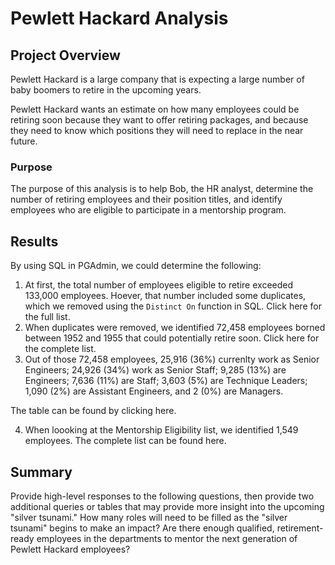 # Pewlett Hackard Analysis

## Project Overview

Pewlett Hackard is a large company that is expecting a large number of baby boomers to retire in the upcoming years.

Pewlett Hackard wants an estimate on how many employees could be retiring soon because they want to offer retiring packages, and because they need to know which positions they will need to replace in the near future.

### Purpose

The purpose of this analysis is to help Bob, the HR analyst, determine the number of retiring employees and their position titles, and identify employees who are eligible to participate in a mentorship program.

## Results

By using SQL in PGAdmin, we could determine the following:

1. At first, the total number of employees eligible to retire exceeded 133,000 employees. Hoever, that number included some duplicates, which we removed using the `Distinct On` function in SQL. Click here for the full list.
2. When duplicates were removed, we identified 72,458 employees borned between 1952 and 1955 that could potentially retire soon. Click here for the complete list. 
3. Out of those 72,458 employees, 25,916 (36%) currenlty work as Senior Engineers; 24,926 (34%) work as Senior Staff; 9,285 (13%) are Engineers; 7,636 (11%) are Staff; 3,603 (5%) are Technique Leaders; 1,090 (2%) are Assistant Engineers, and 2 (0%) are Managers.

The table can be found by clicking here.

4. When loooking at the Mentorship Eligibility list, we identified 1,549 employees. The complete list can be found here.


## Summary

Provide high-level responses to the following questions, then provide two additional queries or tables that may provide more insight into the upcoming "silver tsunami."
How many roles will need to be filled as the "silver tsunami" begins to make an impact?
Are there enough qualified, retirement-ready employees in the departments to mentor the next generation of Pewlett Hackard employees?
